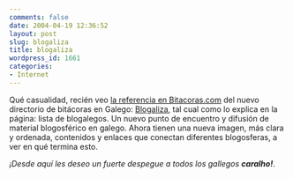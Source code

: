 ```yaml
---
comments: false
date: 2004-04-19 12:36:52
layout: post
slug: blogaliza
title: blogaliza
wordpress_id: 1661
categories:
- Internet
---
```


Qué casualidad, recién veo [la referencia en Bitacoras.com](http://www.bitacoras.com/noticias/archivos/000613.php) del nuevo directorio de bitácoras en Galego: [Blogaliza](http://www.blogaliza.org), tal cual como lo explica en la página:  lista de blogalegos. Un nuevo punto de encuentro y difusión de material blogosférico en galego. Ahora tienen una nueva imagen, más clara y ordenada, contenidos y enlaces que conectan diferentes blogosferas, a ver en qué termina esto.





_¡Desde aquí les deseo un fuerte despegue a todos los gallegos **caralho!**_.




 
